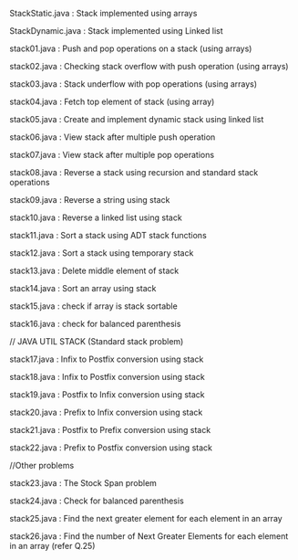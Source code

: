StackStatic.java : Stack implemented using arrays

StackDynamic.java : Stack implemented using Linked list

stack01.java : Push and pop operations on a stack (using arrays)

stack02.java : Checking stack overflow with push operation (using arrays)

stack03.java : Stack underflow with pop operations (using arrays)

stack04.java : Fetch top element of stack (using array)

stack05.java : Create and implement dynamic stack using linked list

stack06.java : View stack after multiple push operation

stack07.java : View stack after multiple pop operations

stack08.java : Reverse a stack using recursion and standard stack operations

stack09.java : Reverse a string using stack

stack10.java : Reverse a linked list using stack

stack11.java : Sort a stack using ADT stack functions

stack12.java : Sort a stack using temporary stack

stack13.java : Delete middle element of stack 

stack14.java : Sort an array using stack

stack15.java : check if array is stack sortable

stack16.java : check for balanced parenthesis

// JAVA UTIL STACK (Standard stack problem)

stack17.java : Infix to Postfix conversion using stack

stack18.java : Infix to Postfix conversion using stack

stack19.java : Postfix to Infix conversion using stack

stack20.java : Prefix to Infix conversion using stack

stack21.java : Postfix to Prefix conversion using stack

stack22.java : Prefix to Postfix conversion using stack

//Other problems

stack23.java : The Stock Span problem

stack24.java : Check for balanced parenthesis 

stack25.java : Find the next greater element for each element in an array

stack26.java : Find the number of Next Greater Elements for each element in an array
(refer Q.25)

